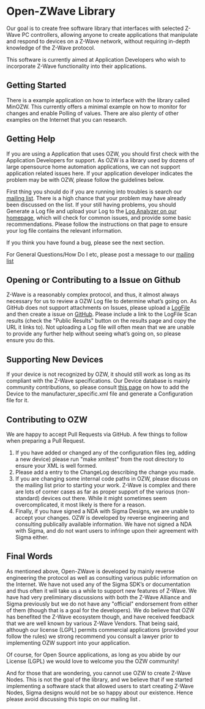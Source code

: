 Open-ZWave Library
==================

Our goal is to create free software library that interfaces with selected Z-Wave PC controllers, allowing anyone to create applications that manipulate and respond to devices on a Z-Wave network, without requiring in-depth knowledge of the Z-Wave protocol.

This software is currently aimed at Application Developers who wish to incorporate Z-Wave functionality into their applications. 

## Getting Started
There is a example application on how to interface with the library called MinOZW. This currently offers a minimal example on how to monitor for changes and enable Polling of values. There are also plenty of other examples on the Internet that you can research. 

## Getting Help
If you are using a Application that uses OZW, you should first check with the Application Developers for support. As OZW is a library used by dozens of large opensource home automation applications, we can not support application related issues here. If your application developer indicates the problem may be with OZW, please follow the guidelines below. 

First thing you should do if you are running into troubles is search our [mailing list](https://groups.google.com/forum/#!forum/openzwave). There is a high chance that your problem may have already been discussed on the list. 
If your still having problems, you should Generate a Log file and upload your Log to the [Log Analyzer on our homepage](http://www.openzwave.com/log-analyzer), which will check for common issues, and provide some basic recommendations. Please follow the instructions on that page to ensure your log file contains the relevant information. 

If you think you have found a bug, please see the next section. 

For General Questions/How Do I etc, please post a message to our [mailing list](https://groups.google.com/forum/#!forum/openzwave)

## Opening or Contributing to a Issue on Github
Z-Wave is a reasonably complex protocol, and thus, it almost always necessary for us to review a OZW Log file to determine what’s going on. As GitHub does not support attachments on Issues, please upload a [LogFile](http://www.openzwave.com/log-analyzer) and then create a issue on [GitHub](https://github.com/OpenZWave/open-zwave/issues). Please include a link to the LogFile Scan results (check the "Public Results" button on the results page and copy the URL it links to). 
Not uploading a Log file will often mean that we are unable to provide any further help without seeing what’s going on, so please ensure you do this. 

## Supporting New Devices
If your device is not recognized by OZW, it should still work as long as its compliant with the Z-Wave specifications. Our Device database is mainly community contributions, so please consult [this page](https://github.com/OpenZWave/open-zwave/wiki/Adding-Devices) on how to add the Device to the manufacturer_specific.xml file and generate a Configuration file for it. 

## Contributing to OZW
We are happy to accept Pull Requests via GitHub. A few things to follow when preparing a Pull Request. 

1. If you have added or changed any of the configuration files (eg, adding a new device) please run "make xmltest" from the root directory to ensure your XML is well formed. 
2. Please add a entry to the ChangeLog describing the change you made. 
3. If you are changing some internal code paths in OZW, please discuss on the mailing list prior to starting your work. Z-Wave is complex and there are lots of corner cases as far as proper support of the various (non-standard) devices out there. While it might sometimes seem overcomplicated, it most likely is there for a reason. 
4. Finally, if you have signed a NDA with Sigma Designs, we are unable to accept your changes. OZW is developed by reverse engineering and consulting publically available information. We have not signed a NDA with Sigma, and do not want users to infringe upon their agreement with Sigma either. 

## Final Words
As mentioned above, Open-ZWave is developed by mainly reverse engineering the protocol as well as consulting various public information on the Internet. We have not used any of the Sigma SDK’s or documentation and thus often it will take us a while to support new features of Z-Wave. 
We have had very preliminary discussions with both the Z-Wave Alliance and Sigma previously but we do not have any "official" endorsement from either of them (though that is a goal for the developers). We do believe that OZW has benefited the Z-Wave ecosystem though, and have received feedback that we are well known by various Z-Wave Vendors. 
That being said, although our license (LGPL) permits commercial applications (provided your follow the rules) we strong recommend you consult a lawyer prior to implementing OZW support into your application. 

Of course, for Open Source applications, as long as you abide by our License (LGPL) we would love to welcome you the OZW community!

And for those that are wondering, you cannot use OZW to create Z-Wave Nodes. This is not the goal of the library, and we believe that if we started implementing a software stack that allowed users to start creating Z-Wave Nodes, Sigma designs would not be so happy about our existence. Hence please avoid discussing this topic on our mailing list . 


